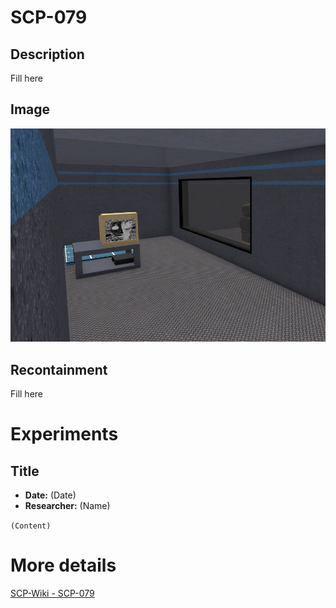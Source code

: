 # SCP-079

## Description
Fill here

## Image
![Image](/SCP/SCP-079.png)

## Recontainment
Fill here


# Experiments

## Title
* **Date:** (Date)
* **Researcher:** (Name)

`(Content)`

# More details
[SCP-Wiki - SCP-079](http://scp-wiki.wikidot.com/scp-079)
